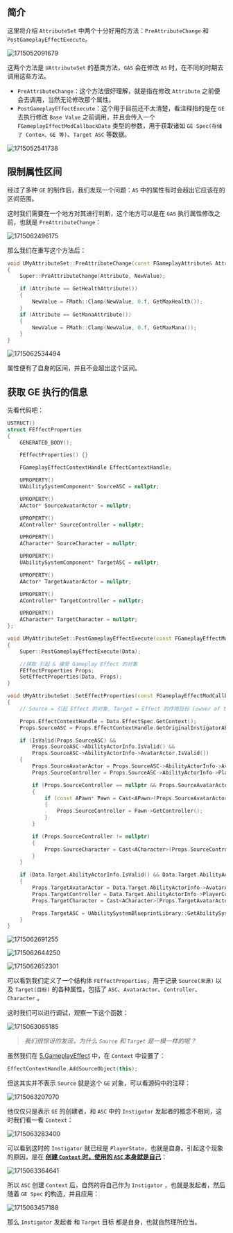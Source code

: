 ## 简介

这里将介绍 `AttributeSet` 中两个十分好用的方法：`PreAttributeChange` 和 `PostGameplayEffectExecute`。

![1715052091679](image/1715052091679.png)

这两个方法是 `UAttributeSet` 的基类方法，`GAS` 会在修改 `AS` 时，在不同的时期去调用这些方法。

- `PreAttributeChange`：这个方法很好理解，就是指在修改 `Attribute` 之前便会去调用，当然无论修改那个属性。
- `PostGameplayEffectExecute`：这个用于目前还不太清楚，看注释指的是在 `GE` 去执行修改 `Base Value` 之前调用，并且会传入一个 `FGameplayEffectModCallbackData` 类型的参数，用于获取诸如 `GE Spec(存储了 Contex、GE 等)`、`Target ASC` 等数据。

![1715052541738](image/1715052541738.png)

## 限制属性区间

经过了多种 `GE` 的制作后，我们发现一个问题：`AS` 中的属性有时会超出它应该在的区间范围。

这时我们需要在一个地方对其进行判断，这个地方可以是在 `GAS` 执行属性修改之前，也就是 `PreAttributeChange`：

![1715062496175](image/1715062496175.png)

那么我们在重写这个方法后：

```C++
void UMyAttributeSet::PreAttributeChange(const FGameplayAttribute& Attribute, float& NewValue)
{
	Super::PreAttributeChange(Attribute, NewValue);

	if (Attribute == GetHealthAttribute())
	{
		NewValue = FMath::Clamp(NewValue, 0.f, GetMaxHealth());
	}
	if (Attribute == GetManaAttribute())
	{
		NewValue = FMath::Clamp(NewValue, 0.f, GetMaxMana());
	}
}
```

![1715062534494](image/1715062534494.png)

属性便有了自身的区间，并且不会超出这个区间。

## 获取 GE 执行的信息

先看代码吧：

```C++
USTRUCT()
struct FEffectProperties
{
	GENERATED_BODY();

	FEffectProperties() {}

	FGameplayEffectContextHandle EffectContextHandle;

	UPROPERTY()
	UAbilitySystemComponent* SourceASC = nullptr;

	UPROPERTY()
	AActor* SourceAvatarActor = nullptr;

	UPROPERTY()
	AController* SourceController = nullptr;

	UPROPERTY()
	ACharacter* SourceCharacter = nullptr;

	UPROPERTY()
	UAbilitySystemComponent* TargetASC = nullptr;

	UPROPERTY()
	AActor* TargetAvatarActor = nullptr;

	UPROPERTY()
	AController* TargetController = nullptr;

	UPROPERTY()
	ACharacter* TargetCharacter = nullptr;
};
```

```C++
void UMyAttributeSet::PostGameplayEffectExecute(const FGameplayEffectModCallbackData& Data)
{
	Super::PostGameplayEffectExecute(Data);

	//获取 引起 & 接受 Gameplay Effect 的对象
	FEffectProperties Props;
	SetEffectProperties(Data, Props);
}

void UMyAttributeSet::SetEffectProperties(const FGameplayEffectModCallbackData& Data, FEffectProperties& Props) const
{
	// Source = 引起 Effect 的对象, Target = Effect 的作用目标 (owner of this as)

	Props.EffectContextHandle = Data.EffectSpec.GetContext();
	Props.SourceASC = Props.EffectContextHandle.GetOriginalInstigatorAbilitySystemComponent();

	if (IsValid(Props.SourceASC) && 
		Props.SourceASC->AbilityActorInfo.IsValid() && 
		Props.SourceASC->AbilityActorInfo->AvatarActor.IsValid())
	{
		Props.SourceAvatarActor = Props.SourceASC->AbilityActorInfo->AvatarActor.Get();
		Props.SourceController = Props.SourceASC->AbilityActorInfo->PlayerController.Get();

		if (Props.SourceController == nullptr && Props.SourceAvatarActor != nullptr)
		{
			if (const APawn* Pawn = Cast<APawn>(Props.SourceAvatarActor))
			{
				Props.SourceController = Pawn->GetController();
			}
		}

		if (Props.SourceController != nullptr)
		{
			Props.SourceCharacter = Cast<ACharacter>(Props.SourceController->GetPawn());
		}
	}

	if (Data.Target.AbilityActorInfo.IsValid() && Data.Target.AbilityActorInfo->AvatarActor.IsValid())
	{
		Props.TargetAvatarActor = Data.Target.AbilityActorInfo->AvatarActor.Get();
		Props.TargetController = Data.Target.AbilityActorInfo->PlayerController.Get();
		Props.TargetCharacter = Cast<ACharacter>(Props.TargetAvatarActor);

		Props.TargetASC = UAbilitySystemBlueprintLibrary::GetAbilitySystemComponent(Props.TargetAvatarActor);
	}
}
```

![1715062691255](image/1715062691255.png)

![1715062644250](image/1715062644250.png)

![1715062652301](image/1715062652301.png)

可以看到我们定义了一个结构体 `FEffectProperties`，用于记录 `Source(来源)` 以及 `Target(目标)` 的各种属性，包括了 `ASC`、`AvatarActor`、`Controller`、`Character` 。

这时我们可以进行调试，观察一下这个函数：

![1715063065185](image/1715063065185.png)

> *我们很惊讶的发现，为什么 `Source` 和 `Target` 是一模一样的呢？*

虽然我们在 [5.GameplayEffect](./5.GameplayEffect.md) 中，在 `Context` 中设置了：

```C++
EffectContextHandle.AddSourceObject(this);
```

但这其实并不表示 `Source` 就是这个 `GE` 对象，可以看源码中的注释：

![1715063207070](image/1715063207070.png)

他仅仅只是表示 `GE` 的创建者，和 `ASC` 中的 `Instigator` 发起者的概念不相同，这时我们看一看 `Context`：

![1715063283400](image/1715063283400.png)

可以看到这时的 `Instigator` 就已经是 `PlayerState`，也就是自身。引起这个现象的原因，是在 **<u>创建 `Context` 时，使用的 `ASC` 本身就是自己</u>**：

![1715063364641](image/1715063364641.png)

所以 `ASC` 创建 `Context` 后，自然的将自己作为 `Instigator` ，也就是发起者，然后随着 `GE Spec` 的构造，并且应用：

![1715063457188](image/1715063457188.png)

那么 `Instigator` 发起者 和 `Target` 目标 都是自身，也就自然理所应当。

